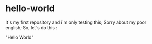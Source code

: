 # hello-world

It´s my first repository and i´m only testing this;
Sorry about my poor english;
So, let´s do this :

"Hello World"
